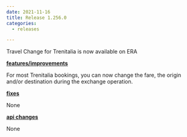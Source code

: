 ```yaml
---
date: 2021-11-16 
title: Release 1.256.0 
categories:
  - releases 

---
```

Travel Change for Trenitalia is now available on ERA


**<u>features/improvements</u>**

For most Trenitalia bookings, you can now change the fare, the origin and/or destination during the exchange operation.


**<u>fixes</u>**

None


**<u>api changes</u>**

None
